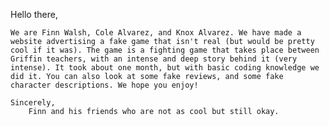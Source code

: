 Hello there,

	We are Finn Walsh, Cole Alvarez, and Knox Alvarez. We have made a website advertising a fake game that isn't real (but would be pretty cool if it was). The game is a fighting game that takes place between Griffin teachers, with an intense and deep story behind it (very intense). It took about one month, but with basic coding knowledge we did it. You can also look at some fake reviews, and some fake character descriptions. We hope you enjoy!

	Sincerely,
		Finn and his friends who are not as cool but still okay.